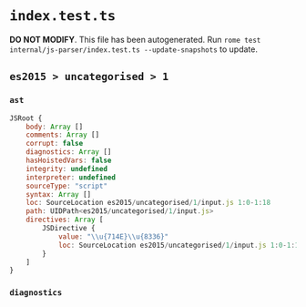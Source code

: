 # `index.test.ts`

**DO NOT MODIFY**. This file has been autogenerated. Run `rome test internal/js-parser/index.test.ts --update-snapshots` to update.

## `es2015 > uncategorised > 1`

### `ast`

```javascript
JSRoot {
	body: Array []
	comments: Array []
	corrupt: false
	diagnostics: Array []
	hasHoistedVars: false
	integrity: undefined
	interpreter: undefined
	sourceType: "script"
	syntax: Array []
	loc: SourceLocation es2015/uncategorised/1/input.js 1:0-1:18
	path: UIDPath<es2015/uncategorised/1/input.js>
	directives: Array [
		JSDirective {
			value: "\\u{714E}\\u{8336}"
			loc: SourceLocation es2015/uncategorised/1/input.js 1:0-1:18
		}
	]
}
```

### `diagnostics`

```

```
